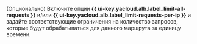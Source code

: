 (Опционально) Включите опции **{{ ui-key.yacloud.alb.label_limit-all-requests }}** и/или **{{ ui-key.yacloud.alb.label_limit-requests-per-ip }}** и задайте соответствующие ограничения на количество запросов, которые будут обрабатываться для данного маршрута за единицу времени.